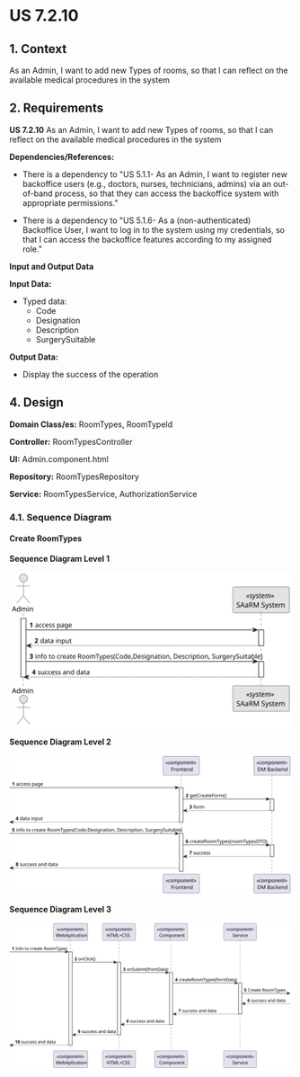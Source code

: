 # US 7.2.10


## 1. Context

As an Admin, I want to add new Types of rooms, so that I can reflect on the available medical procedures in the system

## 2. Requirements

**US 7.2.10** As an Admin, I want to add new Types of rooms, so that I can reflect on the available medical procedures in the system

**Dependencies/References:**


* There is a dependency to "US 5.1.1- As an Admin, I want to register new backoffice users (e.g., doctors, nurses, technicians, admins) via an out-of-band process, so that they can access the
backoffice system with appropriate permissions."

* There is a dependency to "US 5.1.6- As a (non-authenticated) Backoffice User, I want to log in to the system using my credentials, so that I can access the backoffice features according to my assigned role."


**Input and Output Data**

**Input Data:**

* Typed data:
    * Code
    * Designation
    * Description
    * SurgerySuitable


**Output Data:**
* Display the success of the operation



## 4. Design


**Domain Class/es:** RoomTypes, RoomTypeId

**Controller:** RoomTypesController

**UI:** Admin.component.html

**Repository:** RoomTypesRepository

**Service:** RoomTypesService, AuthorizationService



### 4.1. Sequence Diagram

#### Create RoomTypes

**Sequence Diagram Level 1**

![Sequence Diagram Level 1](sequence-diagram-1.svg "Actor and System")

**Sequence Diagram Level 2**

![Sequence Diagram Level 2](sequence-diagram-2.svg "FrontEnd and BackEnd")

**Sequence Diagram Level 3**

![Sequence Diagram Level 3](sequence-diagram-3.svg "Creat RoomTypes")

